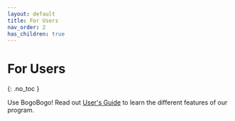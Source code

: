 ```yaml
---
layout: default 
title: For Users 
nav_order: 2 
has_children: true
---
```


# For Users

{: .no_toc }

Use BogoBogo!
Read out [User's Guide](UserGuide.html#quick-start) to learn the different features of our program.
